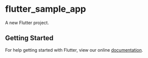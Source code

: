 # flutter_sample_app

A new Flutter project.

## Getting Started

For help getting started with Flutter, view our online
[documentation](https://flutter.io/).
